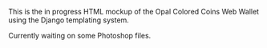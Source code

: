 This is the in progress HTML mockup of the Opal Colored Coins Web Wallet using the Django templating system.

Currently waiting on some Photoshop files.